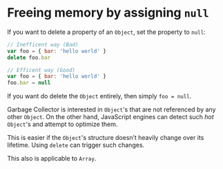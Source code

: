 # Freeing memory by assigning `null`

If you want to delete a property of an `Object`, set the property to `null`:

```js
// Inefficent way (Bad)
var foo = { bar: 'hello world' }
delete foo.bar

// Efficent way (Good)
var foo = { bar: 'hello world' }
foo.bar = null
```

If you want do delete the `Object` entirely, then simply `foo = null`.

Garbage Collector is interested in `Object`'s that are not referenced by any other `Object`. On the other hand, JavaScript engines can detect such *hot* `Object`'s and attempt to optimize them.

This is easier if the `Object`'s structure doesn’t heavily change over its lifetime. Using `delete` can trigger such changes.

This also is applicable to `Array`.
